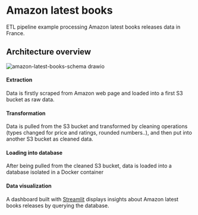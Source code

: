 # Amazon latest books
ETL pipeline example processing Amazon latest books releases data in France.

## Architecture overview
![amazon-latest-books-schema drawio](https://user-images.githubusercontent.com/38778970/137316506-f30d840f-c47e-4a6d-84c4-16a77b7bbf5e.png)

#### Extraction
Data is firstly scraped from Amazon web page and loaded into a first S3 bucket as raw data.

#### Transformation
Data is pulled from the S3 bucket and transformed by cleaning operations (types changed for price and ratings, rounded numbers..), and then put into another S3 bucket as cleaned data.

#### Loading into database
After being pulled from the cleaned S3 bucket, data is loaded into a database isolated in a Docker container

#### Data visualization
A dashboard built with [Streamlit](https://streamlit.io/) displays insights about Amazon latest books releases by querying the database.
